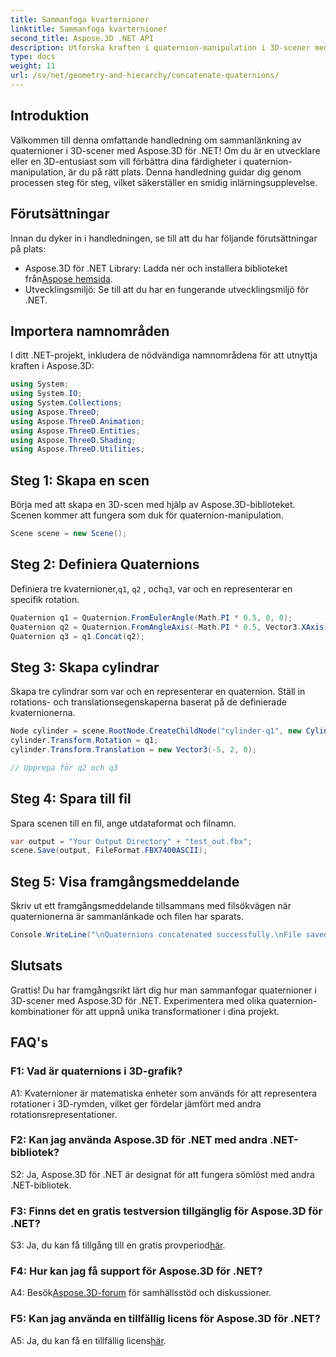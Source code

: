 ```yaml
---
title: Sammanfoga kvarternioner
linktitle: Sammanfoga kvarternioner
second_title: Aspose.3D .NET API
description: Utforska kraften i quaternion-manipulation i 3D-scener med Aspose.3D för .NET. Lär dig att sammanfoga quaternions steg för steg för uppslukande transformationer.
type: docs
weight: 11
url: /sv/net/geometry-and-hierarchy/concatenate-quaternions/
---
```

## Introduktion

Välkommen till denna omfattande handledning om sammanlänkning av quaternioner i 3D-scener med Aspose.3D för .NET! Om du är en utvecklare eller en 3D-entusiast som vill förbättra dina färdigheter i quaternion-manipulation, är du på rätt plats. Denna handledning guidar dig genom processen steg för steg, vilket säkerställer en smidig inlärningsupplevelse.

## Förutsättningar

Innan du dyker in i handledningen, se till att du har följande förutsättningar på plats:

-  Aspose.3D för .NET Library: Ladda ner och installera biblioteket från[Aspose hemsida](https://releases.aspose.com/3d/net/).
- Utvecklingsmiljö: Se till att du har en fungerande utvecklingsmiljö för .NET.

## Importera namnområden

I ditt .NET-projekt, inkludera de nödvändiga namnområdena för att utnyttja kraften i Aspose.3D:

```csharp
using System;
using System.IO;
using System.Collections;
using Aspose.ThreeD;
using Aspose.ThreeD.Animation;
using Aspose.ThreeD.Entities;
using Aspose.ThreeD.Shading;
using Aspose.ThreeD.Utilities;
```

## Steg 1: Skapa en scen

Börja med att skapa en 3D-scen med hjälp av Aspose.3D-biblioteket. Scenen kommer att fungera som duk för quaternion-manipulation.

```csharp
Scene scene = new Scene();
```

## Steg 2: Definiera Quaternions

 Definiera tre kvaternioner,`q1`, `q2` , och`q3`, var och en representerar en specifik rotation.

```csharp
Quaternion q1 = Quaternion.FromEulerAngle(Math.PI * 0.5, 0, 0);
Quaternion q2 = Quaternion.FromAngleAxis(-Math.PI * 0.5, Vector3.XAxis);
Quaternion q3 = q1.Concat(q2);
```

## Steg 3: Skapa cylindrar

Skapa tre cylindrar som var och en representerar en quaternion. Ställ in rotations- och translationsegenskaperna baserat på de definierade kvaternionerna.

```csharp
Node cylinder = scene.RootNode.CreateChildNode("cylinder-q1", new Cylinder(0.1, 1, 2));
cylinder.Transform.Rotation = q1;
cylinder.Transform.Translation = new Vector3(-5, 2, 0);

// Upprepa för q2 och q3
```

## Steg 4: Spara till fil

Spara scenen till en fil, ange utdataformat och filnamn.

```csharp
var output = "Your Output Directory" + "test_out.fbx";
scene.Save(output, FileFormat.FBX7400ASCII);
```

## Steg 5: Visa framgångsmeddelande

Skriv ut ett framgångsmeddelande tillsammans med filsökvägen när quaternionerna är sammanlänkade och filen har sparats.

```csharp
Console.WriteLine("\nQuaternions concatenated successfully.\nFile saved at " + output);
```

## Slutsats

Grattis! Du har framgångsrikt lärt dig hur man sammanfogar quaternioner i 3D-scener med Aspose.3D för .NET. Experimentera med olika quaternion-kombinationer för att uppnå unika transformationer i dina projekt.

## FAQ's

### F1: Vad är quaternions i 3D-grafik?

A1: Kvaternioner är matematiska enheter som används för att representera rotationer i 3D-rymden, vilket ger fördelar jämfört med andra rotationsrepresentationer.

### F2: Kan jag använda Aspose.3D för .NET med andra .NET-bibliotek?

S2: Ja, Aspose.3D för .NET är designat för att fungera sömlöst med andra .NET-bibliotek.

### F3: Finns det en gratis testversion tillgänglig för Aspose.3D för .NET?

S3: Ja, du kan få tillgång till en gratis provperiod[här](https://releases.aspose.com/).

### F4: Hur kan jag få support för Aspose.3D för .NET?

 A4: Besök[Aspose.3D-forum](https://forum.aspose.com/c/3d/18) för samhällsstöd och diskussioner.

### F5: Kan jag använda en tillfällig licens för Aspose.3D för .NET?

 A5: Ja, du kan få en tillfällig licens[här](https://purchase.aspose.com/temporary-license/).